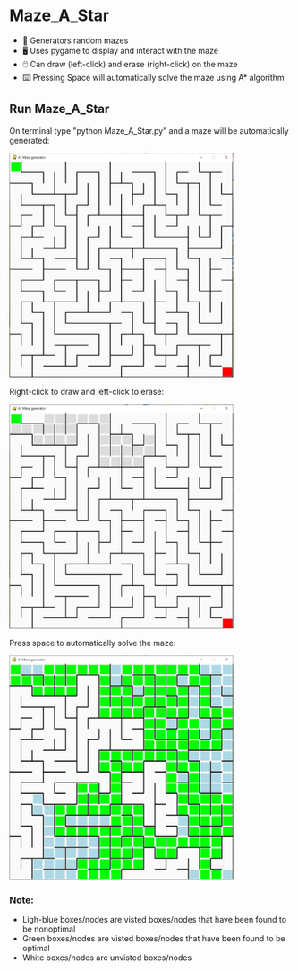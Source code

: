 # Maze_A_Star
- 🧩 Generators random mazes
- 🖥️ Uses pygame to display and interact with the maze
- 🖱️ Can draw (left-click) and erase (right-click) on the maze
- ⌨️ Pressing Space will automatically solve the maze using A* algorithm

## Run Maze_A_Star
On terminal type "python Maze_A_Star.py" and a maze will be automatically generated:

<img src='preview%20images/image_1.JPG' height="400" width="400"/>

Right-click to draw and left-click to erase:

<img src='preview%20images/image_2.JPG' height="400" width="400"/>

Press space to automatically solve the maze:

<img src='preview%20images/image_3.JPG' height="400" width="400"/>

### Note: 
- Ligh-blue boxes/nodes are visted boxes/nodes that have been found to be nonoptimal
- Green boxes/nodes are visted boxes/nodes that have been found to be optimal
- White boxes/nodes are unvisted boxes/nodes
